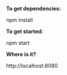 **To get dependencies:**

npm install

**To get started:**

npm start

**Where is it?**

http://localhost:8080